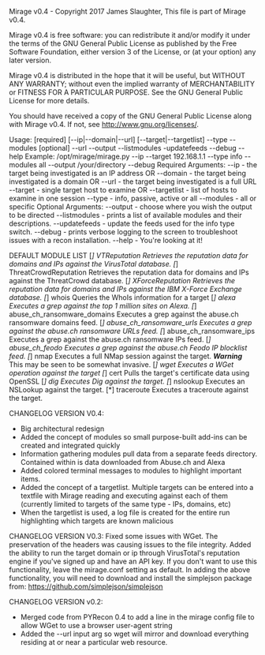 Mirage v0.4 - Copyright 2017 James Slaughter,
This file is part of Mirage v0.4.

Mirage v0.4 is free software: you can redistribute it and/or modify
it under the terms of the GNU General Public License as published by
the Free Software Foundation, either version 3 of the License, or
(at your option) any later version.

Mirage v0.4 is distributed in the hope that it will be useful,
but WITHOUT ANY WARRANTY; without even the implied warranty of
MERCHANTABILITY or FITNESS FOR A PARTICULAR PURPOSE.  See the
GNU General Public License for more details.

You should have received a copy of the GNU General Public License
along with Mirage v0.4.  If not, see <http://www.gnu.org/licenses/>.

Usage: [required] [--ip|--domain|--url] [--target|--targetlist] --type --modules [optional] --url --output --listmodules -updatefeeds --debug --help
Example: /opt/mirage/mirage.py --ip --target 192.168.1.1 --type info --modules all --output /your/directory --debug
Required Arguments:
--ip - the target being investigated is an IP address
OR
--domain - the target being investigated is a domain
OR
--url - the target being investigated is a full URL
--target - single target host to examine
OR
--targetlist - list of hosts to examine in one session
--type - info, passive, active or all
--modules - all or specific
Optional Arguments:
--output - choose where you wish the output to be directed
--listmodules - prints a list of available modules and their descriptions.
--updatefeeds - update the feeds used for the info type switch.
--debug - prints verbose logging to the screen to troubleshoot issues with a recon installation.
--help - You're looking at it!

DEFAULT MODULE LIST
[*] VTReputation
Retrieves the reputation data for domains and IPs against the VirusTotal database.
[*] ThreatCrowdReputation
Retrieves the reputation data for domains and IPs against the ThreatCrowd database.
[*] XForceReputation
Retrieves the reputation data for domains and IPs against the IBM X-Force Exchange database.
[*] whois
Queries the WhoIs information for a target
[*] alexa
Executes a grep against the top 1 million sites on Alexa.
[*] abuse_ch_ransomware_domains
Executes a grep against the abuse.ch ransomware domains feed.
[*] abuse_ch_ransomware_urls
Executes a grep against the abuse.ch ransomware URLs feed.
[*] abuse_ch_ransomware_ips
Executes a grep against the abuse.ch ransomware IPs feed.
[*] abuse_ch_feodo
Executes a grep against the abuse.ch Feodo IP blocklist feed.
[*] nmap
Executes a full NMap session against the target.  ***Warning*** This may be seen to be somewhat invasive.
[*] wget
Executes a WGet operation against the target
[*] cert
Pulls the target's certificate data using OpenSSL
[*] dig
Executes Dig against the target.
[*] nslookup
Executes an NSLookup against the target.
[*] traceroute
Executes a traceroute against the target.

CHANGELOG VERSION V0.4:
- Big architectural redesign
- Added the concept of modules so small purpose-built add-ins can be created and integrated quickly
- Information gathering modules pull data from a separate feeds directory.  Contained within is data downloaded from Abuse.ch and Alexa
- Added colored terminal messages to modules to highlight important items.
- Added the concept of a targetlist.  Multiple targets can be entered into a textfile with Mirage reading and executing against each of them (currently limited to targets of the same type - IPs, domains, etc)
- When the targetlist is used, a log file is created for the entire run highlighting which targets are known malicious 


CHANGELOG VERSION V0.3:
Fixed some issues with WGet. The preservation of the headers was causing issues to the file integrity.
Added the ability to run the target domain or ip through VirusTotal's reputation engine if you've signed up and have an API key. If you don't want to use this functionality, leave the mirage.conf setting as default.
In adding the above functionality, you will need to download and install the simplejson package from: https://github.com/simplejson/simplejson

CHANGELOG VERSION v0.2:
- Merged code from PYRecon 0.4 to add a line in the mirage config file to allow WGet to use a browser user-agent string
- Added the --url input arg so wget will mirror and download everything residing at or near a particular web resource.
